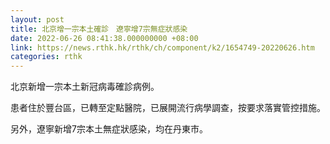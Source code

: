 ```yaml
---
layout: post
title: 北京增一宗本土確診　遼寧增7宗無症狀感染
date: 2022-06-26 08:41:38.000000000 +08:00
link: https://news.rthk.hk/rthk/ch/component/k2/1654749-20220626.htm
categories: rthk
---
```


北京新增一宗本土新冠病毒確診病例。

患者住於豐台區，已轉至定點醫院，已展開流行病學調查，按要求落實管控措施。

另外，遼寧新增7宗本土無症狀感染，均在丹東市。

